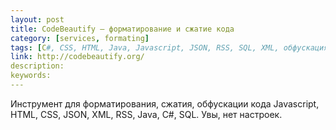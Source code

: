 ```yaml
---
layout: post
title: СodeBeautify — форматирование и сжатие кода
category: [services, formating]
tags: [C#, CSS, HTML, Java, Javascript, JSON, RSS, SQL, XML, обфускация, сжатие, форматирование]
link: http://codebeautify.org/
description:
keywords:
---
```


<p>Инструмент для форматирования, сжатия, обфускации кода Javascript, HTML, CSS, JSON, XML, RSS, Java, C#, SQL. Увы, нет настроек.</p>
